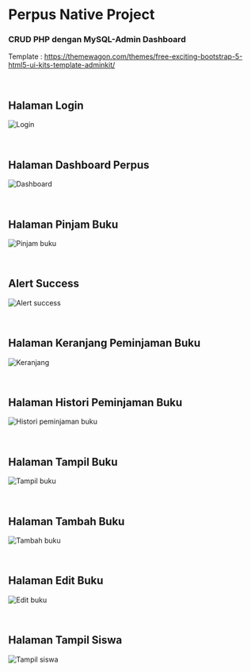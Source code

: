 # Perpus Native Project
<h3>CRUD PHP dengan MySQL-Admin Dashboard</h3>

Template : https://themewagon.com/themes/free-exciting-bootstrap-5-html5-ui-kits-template-adminkit/

<br>
<h2>Halaman Login</h2>

![Login](https://user-images.githubusercontent.com/65702027/140854558-01b0deff-31d7-43d0-8e9c-57d8be56af09.png)

<br>
<h2>Halaman Dashboard Perpus</h2>

![Dashboard](https://user-images.githubusercontent.com/65702027/140853340-b02f4bdf-6928-4857-aa90-e59a78aea2fa.png)

<br>
<h2>Halaman Pinjam Buku</h2>

![Pinjam buku](https://user-images.githubusercontent.com/65702027/140854880-54794ed9-e2c6-4b15-a511-88689e0452c2.png)


<br>
<h2>Alert Success</h2>

![Alert success](https://user-images.githubusercontent.com/65702027/140854900-5a47ffd5-6848-48ee-9cff-d2609c74bfc7.png)

<br>
<h2>Halaman Keranjang Peminjaman Buku</h2>

![Keranjang](https://user-images.githubusercontent.com/65702027/140855536-cd0211b3-ec96-4a82-a934-533a70f56f54.png)

<br>
<h2>Halaman Histori Peminjaman Buku</h2>

![Histori peminjaman buku](https://user-images.githubusercontent.com/65702027/140855568-fec122fb-c08e-4da9-83c3-e1b52a5f8557.png)

<br>
<h2>Halaman Tampil Buku</h2>

![Tampil buku](https://user-images.githubusercontent.com/65702027/140856115-1600861e-3ad2-4b60-838c-6aa404c339bd.png)

<br>
<h2>Halaman Tambah Buku</h2>

![Tambah buku](https://user-images.githubusercontent.com/65702027/140856124-b63b189a-63ac-40b8-944d-a52397a62cf6.png)


<br>
<h2>Halaman Edit Buku</h2>

![Edit buku](https://user-images.githubusercontent.com/65702027/140854919-bc406716-e9a6-456d-b0bb-f5ec46182820.png)


<br>
<h2>Halaman Tampil Siswa</h2>

![Tampil siswa](https://user-images.githubusercontent.com/65702027/140856698-25cdc036-91d6-459f-ab79-7d16cafdfe01.png)

